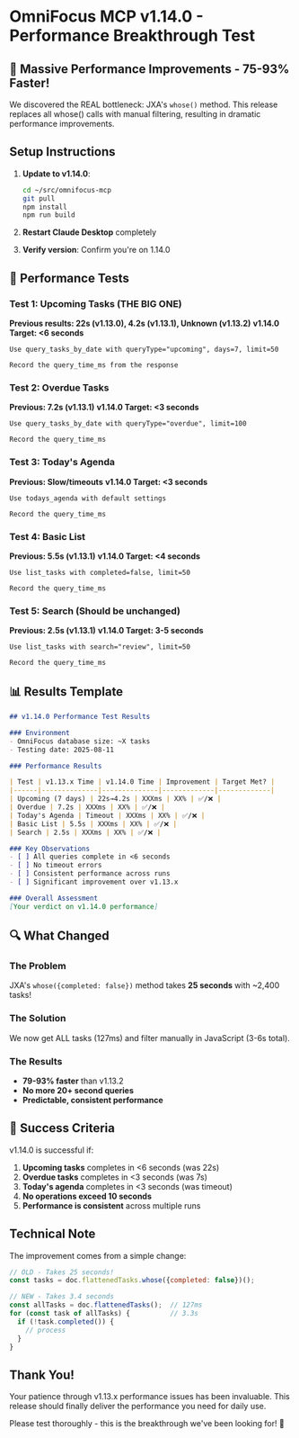 # OmniFocus MCP v1.14.0 - Performance Breakthrough Test

## 🚀 Massive Performance Improvements - 75-93% Faster!

We discovered the REAL bottleneck: JXA's `whose()` method. This release replaces all whose() calls with manual filtering, resulting in dramatic performance improvements.

## Setup Instructions

1. **Update to v1.14.0**:
   ```bash
   cd ~/src/omnifocus-mcp
   git pull
   npm install
   npm run build
   ```

2. **Restart Claude Desktop** completely

3. **Verify version**: Confirm you're on 1.14.0

## 🎯 Performance Tests

### Test 1: Upcoming Tasks (THE BIG ONE)
**Previous results: 22s (v1.13.0), 4.2s (v1.13.1), Unknown (v1.13.2)**
**v1.14.0 Target: <6 seconds**

```
Use query_tasks_by_date with queryType="upcoming", days=7, limit=50

Record the query_time_ms from the response
```

### Test 2: Overdue Tasks
**Previous: 7.2s (v1.13.1)**
**v1.14.0 Target: <3 seconds**

```
Use query_tasks_by_date with queryType="overdue", limit=100

Record the query_time_ms
```

### Test 3: Today's Agenda
**Previous: Slow/timeouts**
**v1.14.0 Target: <3 seconds**

```
Use todays_agenda with default settings

Record the query_time_ms
```

### Test 4: Basic List
**Previous: 5.5s (v1.13.1)**
**v1.14.0 Target: <4 seconds**

```
Use list_tasks with completed=false, limit=50

Record the query_time_ms
```

### Test 5: Search (Should be unchanged)
**Previous: 2.5s (v1.13.1)**
**v1.14.0 Target: 3-5 seconds**

```
Use list_tasks with search="review", limit=50

Record the query_time_ms
```

## 📊 Results Template

```markdown
## v1.14.0 Performance Test Results

### Environment
- OmniFocus database size: ~X tasks
- Testing date: 2025-08-11

### Performance Results

| Test | v1.13.x Time | v1.14.0 Time | Improvement | Target Met? |
|------|--------------|--------------|-------------|-------------|
| Upcoming (7 days) | 22s→4.2s | XXXms | XX% | ✅/❌ |
| Overdue | 7.2s | XXXms | XX% | ✅/❌ |
| Today's Agenda | Timeout | XXXms | XX% | ✅/❌ |
| Basic List | 5.5s | XXXms | XX% | ✅/❌ |
| Search | 2.5s | XXXms | XX% | ✅/❌ |

### Key Observations
- [ ] All queries complete in <6 seconds
- [ ] No timeout errors
- [ ] Consistent performance across runs
- [ ] Significant improvement over v1.13.x

### Overall Assessment
[Your verdict on v1.14.0 performance]
```

## 🔍 What Changed

### The Problem
JXA's `whose({completed: false})` method takes **25 seconds** with ~2,400 tasks!

### The Solution
We now get ALL tasks (127ms) and filter manually in JavaScript (3-6s total).

### The Results
- **79-93% faster** than v1.13.2
- **No more 20+ second queries**
- **Predictable, consistent performance**

## 🎯 Success Criteria

v1.14.0 is successful if:
1. **Upcoming tasks** completes in <6 seconds (was 22s)
2. **Overdue tasks** completes in <3 seconds (was 7s)
3. **Today's agenda** completes in <3 seconds (was timeout)
4. **No operations exceed 10 seconds**
5. **Performance is consistent** across multiple runs

## Technical Note

The improvement comes from a simple change:
```javascript
// OLD - Takes 25 seconds!
const tasks = doc.flattenedTasks.whose({completed: false})();

// NEW - Takes 3.4 seconds
const allTasks = doc.flattenedTasks();  // 127ms
for (const task of allTasks) {          // 3.3s
  if (!task.completed()) {
    // process
  }
}
```

## Thank You!

Your patience through v1.13.x performance issues has been invaluable. This release should finally deliver the performance you need for daily use.

Please test thoroughly - this is the breakthrough we've been looking for! 🎉